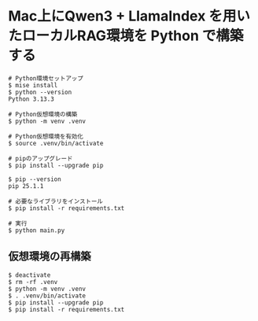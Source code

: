 # Mac上にQwen3 + LlamaIndex を用いたローカルRAG環境を Python で構築する

```
# Python環境セットアップ
$ mise install
$ python --version
Python 3.13.3

# Python仮想環境の構築
$ python -m venv .venv

# Python仮想環境を有効化
$ source .venv/bin/activate

# pipのアップグレード
$ pip install --upgrade pip

$ pip --version
pip 25.1.1

# 必要なライブラリをインストール
$ pip install -r requirements.txt

# 実行
$ python main.py
```

## 仮想環境の再構築

```
$ deactivate
$ rm -rf .venv
$ python -m venv .venv
$ . .venv/bin/activate
$ pip install --upgrade pip
$ pip install -r requirements.txt
```
